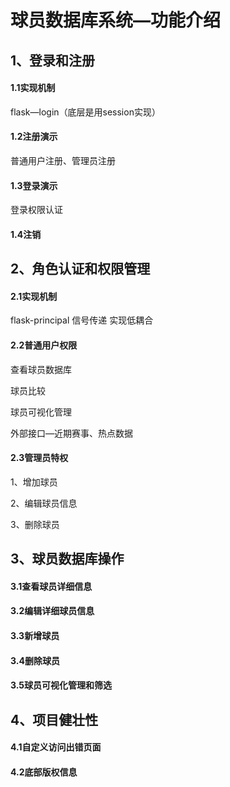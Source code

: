 # 球员数据库系统—功能介绍

## 1、登录和注册

#### 1.1实现机制

flask—login（底层是用session实现）

#### 1.2注册演示

普通用户注册、管理员注册

#### 1.3登录演示

登录权限认证

#### 1.4注销

## 2、角色认证和权限管理

#### 2.1实现机制

flask-principal 信号传递 实现低耦合

#### 2.2普通用户权限

查看球员数据库

球员比较

球员可视化管理

外部接口—近期赛事、热点数据

#### 2.3管理员特权

1、增加球员

2、编辑球员信息

3、删除球员

## 3、球员数据库操作

#### 3.1查看球员详细信息

#### 3.2编辑详细球员信息

#### 3.3新增球员

#### 3.4删除球员

#### 3.5球员可视化管理和筛选

## 4、项目健壮性

#### 4.1自定义访问出错页面

#### 4.2底部版权信息



